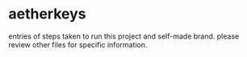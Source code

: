 # aetherkeys

entries of  steps taken to run this project and self-made brand.
please review other files for specific information.
